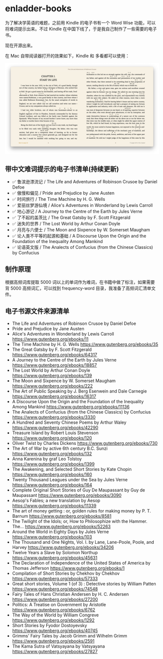 # enladder-books

为了解决学英语的难题，之前用 Kindle 的电子书有一个 Word Wise 功能，可以将难词提示出来。不过 Kindle 在中国下线了，于是我自己制作了一些需要的电子书。

现在开源出来。

在 Mac 自带阅读器打开的效果如下，Kindle 和 多看都可以使用：

![](./screen-shot1.png)

## 带中文难词提示的电子书清单(持续更新)

- ✅ 鲁滨逊漂流记 / The Life and Adventures of Robinson Crusoe by Daniel Defoe
- ✅ 傲慢和偏见 / Pride and Prejudice by Jane Austen
- ✅ 时间旅行 / The Time Machine by H. G. Wells
- ✅ 爱丽丝梦游仙境 / Alice's Adventures in Wonderland by Lewis Carroll
- ✅ 地心游记 / A Journey to the Centre of the Earth by Jules Verne
- ✅ 了不起的盖茨比 / The Great Gatsby by F. Scott Fitzgerald
- ✅ 迷失的世界 / The Lost World by Arthur Conan Doyle
- ✅ 月亮与六便士 / The Moon and Sixpence by W. Somerset Maugham
- ✅ 论人类不平等的起源和基础 / A Discourse Upon the Origin and the Foundation of the Inequality Among Mankind
- ✅ 论语英文版 / The Analects of Confucius (from the Chinese Classics) by Confucius

## 制作原理

根据高频词库提取 5000 词以上的单词作为难词，在书籍中做了标注，如果需要背 5000 高频词汇，可以找到 frequency-word 目录，我准备了高频词汇清单文件。


## 电子书源文件来源清单

- The Life and Adventures of Robinson Crusoe by Daniel Defoe
- Pride and Prejudice by Jane Austen
- Alice's Adventures in Wonderland by Lewis Carroll https://www.gutenberg.org/ebooks/11
- The Time Machine by H. G. Wells https://www.gutenberg.org/ebooks/35
- The Great Gatsby by F. Scott Fitzgerald https://www.gutenberg.org/ebooks/64317
- A Journey to the Centre of the Earth by Jules Verne https://www.gutenberg.org/ebooks/18857
- The Lost World by Arthur Conan Doyle https://www.gutenberg.org/ebooks/139
- The Moon and Sixpence by W. Somerset Maugham https://www.gutenberg.org/ebooks/222
- The Art of Public Speaking by J. Berg Esenwein and Dale Carnegie https://www.gutenberg.org/ebooks/16317
- A Discourse Upon the Origin and the Foundation of the Inequality Among Mankind https://www.gutenberg.org/ebooks/11136
- The Analects of Confucius (from the Chinese Classics) by Confucius https://www.gutenberg.org/ebooks/3330
- A Hundred and Seventy Chinese Poems by Arthur Waley https://www.gutenberg.org/ebooks/42290
- Treasure Island by Robert Louis Stevenson https://www.gutenberg.org/ebooks/120
- Oliver Twist by Charles Dickens https://www.gutenberg.org/ebooks/730
- The Art of War by active 6th century B.C. Sunzi https://www.gutenberg.org/ebooks/132
- Anna Karenina by graf Leo Tolstoy https://www.gutenberg.org/ebooks/1399
- The Awakening, and Selected Short Stories by Kate Chopin https://www.gutenberg.org/ebooks/160
- Twenty Thousand Leagues under the Sea by Jules Verne https://www.gutenberg.org/ebooks/164
- Complete Original Short Stories of Guy De Maupassant by Guy de Maupassant https://www.gutenberg.org/ebooks/3090
- Aesop's Fables; a new translation by Aesop https://www.gutenberg.org/ebooks/11339
- The art of money getting : or, golden rules for making money by P. T. Barnum https://www.gutenberg.org/ebooks/8581
- The Twilight of the Idols; or, How to Philosophize with the Hammer. The… https://www.gutenberg.org/ebooks/52263
- Around the World in Eighty Days by Jules Verne https://www.gutenberg.org/ebooks/103
- The Thousand and One Nights, Vol. I. by Lane, Lane-Poole, Poole, and Harvey https://www.gutenberg.org/ebooks/34206
- Twelve Years a Slave by Solomon Northup https://www.gutenberg.org/ebooks/45631
- The Declaration of Independence of the United States of America by Thomas Jefferson https://www.gutenberg.org/ebooks/1
- Compilation of Short Stories by Chekhov by Chekhov https://www.gutenberg.org/ebooks/57333
- Great short stories, Volume 1 (of 3) : Detective stories by William Patten https://www.gutenberg.org/ebooks/74548
- Fairy Tales of Hans Christian Andersen by H. C. Andersen https://www.gutenberg.org/ebooks/27200
- Politics: A Treatise on Government by Aristotle https://www.gutenberg.org/ebooks/6762
- The Way of the World by William Congreve https://www.gutenberg.org/ebooks/1292
- Short Stories by Fyodor Dostoyevsky https://www.gutenberg.org/ebooks/40745
- Grimms' Fairy Tales by Jacob Grimm and Wilhelm Grimm https://www.gutenberg.org/ebooks/2591
- The Kama Sutra of Vatsyayana by Vatsyayana https://www.gutenberg.org/ebooks/27827